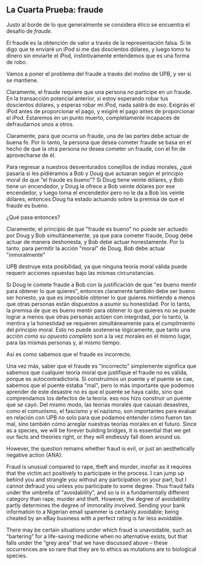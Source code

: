 ## La Cuarta Prueba: fraude

Justo al borde de lo que generalmente se considera ético se encuentra el desafío de *fraude*.

El fraude es la obtención de valor a través de la representación falsa. Si te digo que te enviaré un iPod si me das doscientos dólares, y luego tomo tu dinero sin enviarte el iPod, instintivamente entendemos que es una forma de robo.

Vamos a poner el problema del fraude a través del molino de UPB, y ver si se mantiene.

Claramente, el fraude requiere que una persona *no* participe en un fraude. En la transacción potencial anterior, si estoy esperando robar tus doscientos dólares, y esperas robar mi iPod, nada saldrá de eso. Exigirás el iPod antes de proporcionar el pago, y exigiré el pago antes de proporcionar el iPod. Estaremos en un punto muerto, completamente incapaces de defraudarnos unos a otros.

Claramente, para que ocurra un fraude, una de las partes debe actuar de buena fe. Por lo tanto, la persona que desea cometer fraude se basa en el hecho de que la otra persona *no* desea cometer un fraude, con el fin de aprovecharse de él.

Para regresar a nuestros desventurados conejillos de indias morales, ¿qué pasaría si les pidiéramos a Bob y Doug que actuaran según el principio moral de que "el fraude es bueno"? Si Doug tiene veinte dólares, y Bob tiene un encendedor, y Doug le ofrece a Bob veinte dólares por ese encendedor, y luego toma el encendedor pero no le da a Bob los veinte dólares, entonces Doug ha estado actuando sobre la premisa de que el fraude es bueno.

¿Qué pasa entonces?

Claramente, el principio de que "fraude es bueno" no puede ser actuado por Doug y Bob simultáneamente, ya que para cometer fraude, Doug debe actuar de manera deshonesta, y Bob debe actuar honestamente. Por lo tanto, para permitir la acción "moral" de Doug, Bob debe actuar "inmoralmente"

UPB destruye esta posibilidad, ya que ninguna teoría moral válida puede requerir acciones opuestas bajo las mismas circunstancias.

Si Doug le comete fraude a Bob con la justificación de que "es bueno mentir para obtener lo que quieres", entonces claramente también debe ser bueno ser honesto, ya que es imposible obtener lo que quieres mintiendo a menos que otras personas están dispuestos a asumir su honestidad. Por lo tanto, la premisa de que es bueno mentir para obtener lo que quieres no se puede lograr a menos que otras personas actúen con integridad, por lo tanto, la mentira y la honestidad se requieren simultáneamente para el cumplimiento del principio moral. Esto no puede sostenerse lógicamente, que tanto una acción *como su opuesto completo* son a la vez morales en el mismo lugar, para las mismas personas y, al mismo tiempo.

Así es como sabemos que el fraude es incorrecto.

Una vez más, saber que el fraude es "incorrecto" simplemente significa que sabemos que cualquier teoría moral que justifique el fraude no es válida, porque es autocontradictoria. Si construimos un puente y el puente se cae, sabemos que el puente estaba "mal", pero lo más importante que podemos aprender de este desastre no es que el puente se haya caído, sino que comprendamos los defectos de la teoría. eso nos hizo construir un puente que se cayó. Del mismo modo, las teorías morales que causan desastres, como el comunismo, el fascismo y el nazismo, son importantes para evaluar en relación con UPB no solo para que podamos entender cómo fueron tan mal, sino también cómo arreglar nuestras teorías morales en el futuro. Since as a species, we will be forever building bridges, it is essential that we get our facts and theories right, or they will endlessly fall down around us.

However, the question remains whether fraud is evil, or just an aesthetically negative action (ANA).

Fraud is unusual compared to rape, theft and murder, insofar as it requires that the victim act positively to participate in the process. I can jump up behind you and strangle you without any participation on your part, but I cannot defraud you unless you participate to some degree. Thus fraud falls under the umbrella of “avoidability”, and so is in a fundamentally different category than rape, murder and theft. However, the degree of avoidability partly determines the degree of immorality involved. Sending your bank information to a Nigerian email spammer is certainly avoidable; being cheated by an eBay business with a perfect rating is far less avoidable.

There may be certain situations under which fraud is unavoidable, such as “bartering” for a life-saving medicine when no alternative exists, but that falls under the “grey area” that we have discussed above – these occurrences are so rare that they are to ethics as mutations are to biological species.